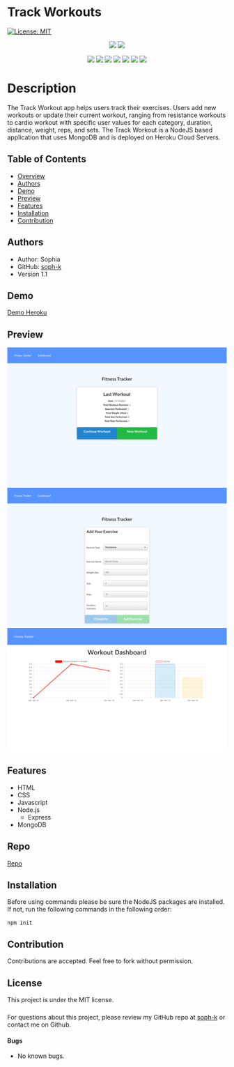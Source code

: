 # Track Workouts

[![License: MIT](https://img.shields.io/badge/License-MIT-yellow.svg)](https://opensource.org/licenses/MIT)


<p align="center">
    <img src="https://img.shields.io/github/repo-size/soph-k/track-workout"/>
    <img src="https://img.shields.io/github/last-commit/soph-k/track-workout"/>
</p>
<p align="center">
    <img src="https://img.shields.io/badge/HTML-yellow"/>
    <img src="https://img.shields.io/badge/CSS-gray"/>
    <img src="https://img.shields.io/badge/-Javascript-red"/>
    <img src="https://img.shields.io/badge/NodeJS-yellow"/>
    <img src="https://img.shields.io/badge/Express-pink"/>
    <img src="https://img.shields.io/badge/-MongoDB-blue" />
    <img src="https://img.shields.io/badge/-Heroku-purple"/>
</p>
   

# Description
The Track Workout app helps users track their exercises. Users add new workouts or update their current workout, ranging from resistance workouts to cardio workout with specific user values for each category, duration, distance, weight, reps, and sets. The Track Workout is a NodeJS based application that uses MongoDB and is deployed on Heroku Cloud Servers.


## Table of Contents
- [Overview](#overview)
- [Authors](#authors)
- [Demo](#demo)
- [Preview](#preview)
- [Features](#features)
- [Installation](#installation)
- [Contribution](#contribution)



## Authors
 - Author: Sophia
 - GitHub: [soph-k](https://github.com/soph-k)
- Version 1.1


## Demo
[Demo Heroku](https://sophk-track-workout.herokuapp.com/)


## Preview
![Preview 1](./public/images/screenshot-1.png)
![Preview 2](./public/images/screenshot-2.png)
![Preview 3](./public/images/screenshot-3.png)


## Features
- HTML
- CSS
- Javascript 
- Node.js 
    - Express
- MongoDB


## Repo
[Repo](https://github.com/soph-k/track-workouts)

## Installation
Before using commands please be sure the NodeJS packages are installed. 
If not, run the following commands in the following order: 
```
npm init
```


## Contribution
Contributions are accepted. Feel free to fork without permission.


## License
This project is under the MIT license.


###
For questions about this project, please review my GitHub repo at [soph-k](https://github.com/soph-k) or contact me on Github.


#### Bugs 
- No known bugs.


